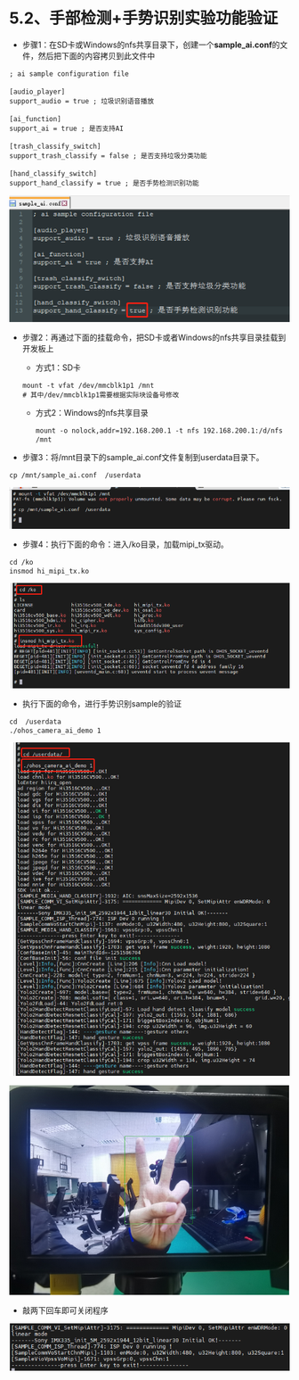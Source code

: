 # 5.2、手部检测+手势识别实验功能验证

* 步骤1：在SD卡或Windows的nfs共享目录下，创建一个**sample_ai.conf**的文件，然后把下面的内容拷贝到此文件中

```cobol
; ai sample configuration file

[audio_player]
support_audio = true ; 垃圾识别语音播放

[ai_function]
support_ai = true ; 是否支持AI

[trash_classify_switch]
support_trash_classify = false ; 是否支持垃圾分类功能

[hand_classify_switch]
support_hand_classify = true ; 是否手势检测识别功能
```

![](../../../doc/figures/hispark_taurus_ai_sample/038%E4%BF%AE%E6%94%B9conf%E6%96%87%E4%BB%B6%E4%BD%BF%E8%83%BD%E6%89%8B%E5%8A%BF%E8%AF%86%E5%88%AB.png)

* 步骤2：再通过下面的挂载命令，把SD卡或者Windows的nfs共享目录挂载到开发板上

  * 方式1：SD卡

  ```
  mount -t vfat /dev/mmcblk1p1 /mnt
  # 其中/dev/mmcblk1p1需要根据实际块设备号修改
  ```

  * 方式2：Windows的nfs共享目录

    ```
    mount -o nolock,addr=192.168.200.1 -t nfs 192.168.200.1:/d/nfs /mnt
    ```

* 步骤3：将/mnt目录下的sample_ai.conf文件复制到userdata目录下。

```
cp /mnt/sample_ai.conf  /userdata
```

![](../../../doc/figures/hispark_taurus_ai_sample/039%E6%8B%B7%E8%B4%9Dai%20sample%20config%E8%87%B3userdata.png)

* 步骤4：执行下面的命令：进入/ko目录，加载mipi_tx驱动。

```
cd /ko
insmod hi_mipi_tx.ko
```

![](../../../doc/figures/hispark_taurus_ai_sample/040%E5%8A%A0%E8%BD%BDmipi_txko.png)

* 执行下面的命令，进行手势识别sample的验证

```
cd  /userdata
./ohos_camera_ai_demo 1
```

![](../../../doc/figures/hispark_taurus_ai_sample/041%E6%89%A7%E8%A1%8C%E6%89%8B%E5%8A%BF%E8%AF%86%E5%88%AB.png)



![](../../../doc/figures/hispark_taurus_ai_sample/045%E6%89%8B%E5%8A%BF%E8%AF%86%E5%88%AB%E7%9A%84%E7%BB%93%E6%9E%9C%E5%9B%BE.png)

* 敲两下回车即可关闭程序

![](../../../doc/figures/hispark_taurus_helloworld_sample/0007-helloworld%20log.png)

